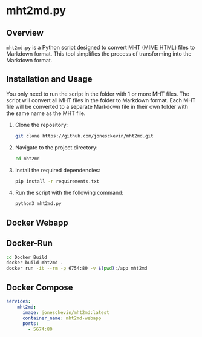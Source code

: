 # mht2md.py

## Overview
`mht2md.py` is a Python script designed to convert MHT (MIME HTML) files to Markdown format. This tool simplifies the process of transforming into the Markdown format.

## Installation and Usage
You only need to run the script in the folder with 1 or more MHT files. The script will convert all MHT files in the folder to Markdown format. Each MHT file will be converted to a separate Markdown file in their own folder with the same name as the MHT file.

1. Clone the repository:
    ```sh
    git clone https://github.com/jonesckevin/mht2md.git
    ```
2. Navigate to the project directory:
    ```sh
    cd mht2md
    ```
3. Install the required dependencies:
    ```sh
    pip install -r requirements.txt
    ```
4. Run the script with the following command:
    ```sh
    python3 mht2md.py

## Docker Webapp
## Docker-Run
```sh
cd Docker_Build
docker build mht2md .
docker run -it --rm -p 6754:80 -v $(pwd):/app mht2md

```
    
## Docker Compose
```yaml
services:
    mht2md:
      image: jonesckevin/mht2md:latest
      container_name: mht2md-webapp
      ports:
        - 5674:80
```
